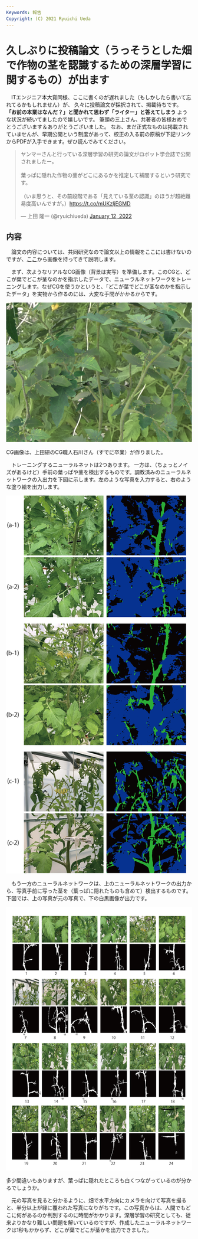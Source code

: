 ```yaml
---
Keywords: 報告
Copyright: (C) 2021 Ryuichi Ueda
---
```


# 久しぶりに投稿論文（うっそうとした畑で作物の茎を認識するための深層学習に関するもの）が出ます

　ITエンジニア本大賞同様、ここに書くのが遅れました（もしかしたら書いて忘れてるかもしれません）が、
久々に投稿論文が採択されて、掲載待ちです。
**「お前の本業はなんだ？」と聞かれて思わず「ライター」と答えてしまう** ような状況が続いてましたので嬉しいです。
筆頭の三上さん、共著者の皆様おめでとうございます＆ありがとうございました。
なお、まだ正式なものは掲載されていませんが、早期公開という制度があって、校正の入る前の原稿が下記リンクからPDFが入手できます。ぜひ読んでみてください。

<blockquote class="twitter-tweet" data-partner="tweetdeck"><p lang="ja" dir="ltr">ヤンマーさんと行っている深層学習の研究の論文がロボット学会誌で公開されましたー。<br><br>葉っぱに隠れた作物の茎がどこにあるかを推定して補間するという研究です。<br><br>（いま思うと、その前段階である「見えている茎の認識」のほうが超絶難易度高いんですが。）<a href="https://t.co/mUKzljEGMD">https://t.co/mUKzljEGMD</a></p>&mdash; 上田 隆一 (@ryuichiueda) <a href="https://twitter.com/ryuichiueda/status/1481187873835524098?ref_src=twsrc%5Etfw">January 12, 2022</a></blockquote>
<script async src="https://platform.twitter.com/widgets.js" charset="utf-8"></script>


## 内容

　論文の内容については、共同研究なので論文以上の情報をここには書けないのですが、[ここ](https://github.com/ryuichiueda/jrsj_color_figs)から画像を持ってきて説明します。

　まず、次ようなリアルなCG画像（背景は実写）を準備します。このCGと、どこが葉でどこが茎なのかを指示したデータで、ニューラルネットワークをトレーニングします。なぜCGを使うかというと、「どこが葉でどこが茎なのかを指示したデータ」を実物から作るのには、大変な手間がかかるからです。

![](https://raw.githubusercontent.com/ryuichiueda/jrsj_color_figs/main/vol_40_no_2/fig_2.png)

CG画像は、上田研のCG職人石川さん（すでに卒業）が作りました。

　トレーニングするニューラルネットは2つあります。
一方は、（ちょっとノイズがあるけど）手前の葉っぱや茎を検出するものです。調教済みのニューラルネットワークの入出力を下図に示します。左のような写真を入力すると、右のような塗り絵を出力します。

![](https://raw.githubusercontent.com/ryuichiueda/jrsj_color_figs/main/vol_40_no_2/fig_11.png)

　もう一方のニューラルネットワークは、上のニューラルネットワークの出力から、写真手前に写った茎を（葉っぱに隠れたものも含めて）検出するものです。下図では、上の写真が元の写真で、下の白黒画像が出力です。

![](https://raw.githubusercontent.com/ryuichiueda/jrsj_color_figs/main/vol_40_no_2/fig_12.png)

多少間違いもありますが、葉っぱに隠れたところも白くつながっているのが分かるでしょうか。

　元の写真を見ると分かるように、畑で水平方向にカメラを向けて写真を撮ると、半分以上が緑に覆われた写真になりがちです。この写真からは、人間でもどこに何があるのか判別するのに時間がかかります。深層学習の研究としても、従来よりかなり難しい問題を解いているのですが、作成したニューラルネットワークは1秒もかからず、どこが葉でどこが茎かを出力できました。
